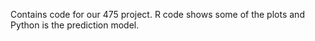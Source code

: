 Contains code for our 475 project. R code shows some of the plots and Python is the prediction model.
